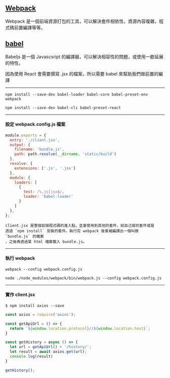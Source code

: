 ## [Webpack](https://webpack.github.io/)
Webpack 是一個前端資源打包的工具，可以解決套件相依性，資源內容複雜，程式碼前置編譯等等。

## [babel](http://babeljs.io/)
Babeljs 是一個 Javascsript 的編譯器，可以解決相容性的問題，或使用一歇延展的特性。

因為使用 React 會需要撰寫 .jsx 的檔案，所以需要 babel 來幫助我們做前置的編譯

---

```
npm install --save-dev babel-loader babel-core babel-preset-env webpack
```
```
npm install --save-dev babel-cli babel-preset-react
```

---


#### 設定 webpack.config.js 檔案

```javascript
module.exports = {
  entry: './client.jsx',
  output: {
    filename: 'bundle.js',
    path: path.resolve(__dirname, 'static/build')
  },
  resolve: {
    extensions: ['.js', '.jsx']
  },
  module: {
    loaders: [
      {
        test: /\.js|jsx$/,
        loader: 'babel-loader'
      }
    ]
  },
};
```
```
client.jsx 是整個前端程式碼的進入點，並會使用到其他的套件，如自己寫的套件或是
透過 `npm install` 安裝的套件。執行完 webpack 後會被編譯出一個叫做 `bundle.js` 的檔案
，之後再透過某 html 檔案載入 bundle.js。
```

---

#### 執行 webpack
```
webpack --config webpack.config.js
```

```
node ./node_modules/webpack/bin/webpack.js --config webpack.config.js
```

---

#### 實作 client.jsx

```
$ npm install axios --save
```

```javascript
const axios = require('axios');

const getApiUrl = () => {
  return `${window.location.protocol}//${window.location.host}`;
}

const getHistory = async () => {
  let url = getApiUrl() + '/history/';
  let result = await axios.get(url);
  console.log(result)
}

getHistory();
```